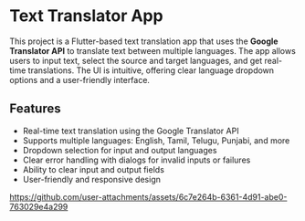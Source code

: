 <h1>Text Translator App</h1>
    <p>
        This project is a Flutter-based text translation app that uses the 
        <strong>Google Translator API</strong> to translate text between multiple languages. 
        The app allows users to input text, select the source and target languages, and get 
        real-time translations. The UI is intuitive, offering clear language dropdown options 
        and a user-friendly interface.
    </p>
    <h2>Features</h2>
    <ul>
        <li>Real-time text translation using the Google Translator API</li>
        <li>Supports multiple languages: English, Tamil, Telugu, Punjabi, and more</li>
        <li>Dropdown selection for input and output languages</li>
        <li>Clear error handling with dialogs for invalid inputs or failures</li>
        <li>Ability to clear input and output fields</li>
        <li>User-friendly and responsive design</li>
    </ul>


https://github.com/user-attachments/assets/6c7e264b-6361-4d91-abe0-763029e4a299
